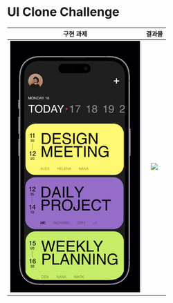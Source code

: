 # UI Clone Challenge

|               구현 과제                |               결과물                |
| :------------------------------------: | :---------------------------------: |
| <img src="example.png" width="300px"/> | <img src="demo.gif" width="250px"/> |
